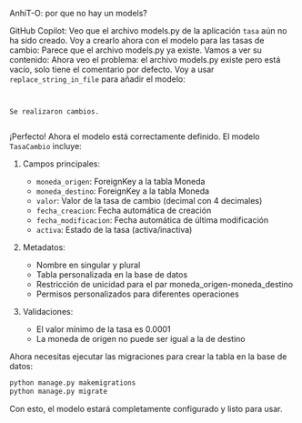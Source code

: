 AnhiT-O: por que no hay un models?

GitHub Copilot: Veo que el archivo models.py de la aplicación `tasa` aún no ha sido creado. Voy a crearlo ahora con el modelo para las tasas de cambio: Parece que el archivo models.py ya existe. Vamos a ver su contenido: Ahora veo el problema: el archivo models.py existe pero está vacío, solo tiene el comentario por defecto. Voy a usar `replace_string_in_file` para añadir el modelo: 
```


Se realizaron cambios.


```
¡Perfecto! Ahora el modelo está correctamente definido. El modelo `TasaCambio` incluye:

1. Campos principales:
   - `moneda_origen`: ForeignKey a la tabla Moneda
   - `moneda_destino`: ForeignKey a la tabla Moneda
   - `valor`: Valor de la tasa de cambio (decimal con 4 decimales)
   - `fecha_creacion`: Fecha automática de creación
   - `fecha_modificacion`: Fecha automática de última modificación
   - `activa`: Estado de la tasa (activa/inactiva)

2. Metadatos:
   - Nombre en singular y plural
   - Tabla personalizada en la base de datos
   - Restricción de unicidad para el par moneda_origen-moneda_destino
   - Permisos personalizados para diferentes operaciones

3. Validaciones:
   - El valor mínimo de la tasa es 0.0001
   - La moneda de origen no puede ser igual a la de destino

Ahora necesitas ejecutar las migraciones para crear la tabla en la base de datos:

```bash
python manage.py makemigrations
python manage.py migrate
```

Con esto, el modelo estará completamente configurado y listo para usar.
